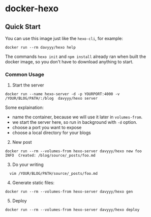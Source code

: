 # docker-hexo

## Quick Start

You can use this image just like the `hexo-cli`, for example:

```
docker run --rm davyyy/hexo help
```

The commands `hexo init` and `npm install` already ran when built the docker image,
so you don't have to download anything to start.

### Common Usage

1. Start the server

```
docker run --name hexo-server -d -p YOURPORT:4000 -v /YOUR/BLOG/PATH/:/blog  davyyy/hexo server
```

Some explaination:

- name the container, because we will use it later in `volumes-from`.
- we start the server here, so run in background with `-d` option.
- choose a port you want to expose
- choose a local directory for your blogs

2. New post

```
docker run --rm --volumes-from hexo-server davyyy/hexo new foo
INFO  Created: /blog/source/_posts/foo.md
```

3. Do your writing

```
  vim /YOUR/BLOG/PATH/source/_posts/foo.md
```

4. Generate static files:

```
docker run --rm --volumes-from hexo-server davyyy/hexo gen
```

5. Deploy
```
docker run --rm --volumes-from hexo-server davyyy/hexo deploy
```
